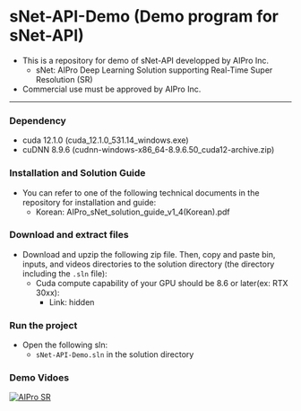 # sNet-API-Demo (Demo program for sNet-API)

- This is a repository for demo of sNet-API developped by AIPro Inc.
  + sNet: AIPro Deep Learning Solution supporting Real-Time Super Resolution (SR)
- Commercial use must be approved by AIPro Inc.
  
------------------

### **Dependency**

- cuda 12.1.0 (cuda_12.1.0_531.14_windows.exe)
- cuDNN 8.9.6 (cudnn-windows-x86_64-8.9.6.50_cuda12-archive.zip)

### **Installation and Solution Guide**

- You can refer to one of the following technical documents in the repository for installation and guide:
  + Korean: AIPro_sNet_solution_guide_v1_4(Korean).pdf

### **Download and extract files**

- Download and upzip the following zip file. Then, copy and paste bin, inputs, and videos directories to the solution directory (the directory including the `.sln` file):
  + Cuda compute capability of your GPU should be 8.6 or later(ex: RTX 30xx): 
    - Link: hidden

### **Run the project**

- Open the following sln:
  + `sNet-API-Demo.sln` in the solution directory

### **Demo Vidoes**

[![AIPro SR](http://img.youtube.com/vi/Q6KqRZ9lyes&list=PLCTrDn3e-buepRDkZRnQYhAitfrKpb08q/0.jpg)](https://youtu.be/Q6KqRZ9lyes&list=PLCTrDn3e-buepRDkZRnQYhAitfrKpb08q)

